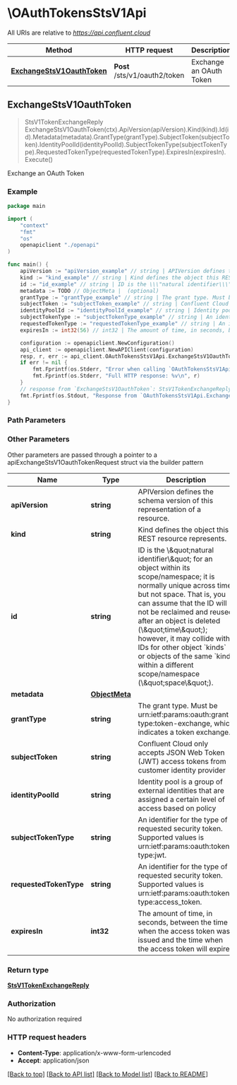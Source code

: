 # \OAuthTokensStsV1Api

All URIs are relative to *https://api.confluent.cloud*

Method | HTTP request | Description
------------- | ------------- | -------------
[**ExchangeStsV1OauthToken**](OAuthTokensStsV1Api.md#ExchangeStsV1OauthToken) | **Post** /sts/v1/oauth2/token | Exchange an OAuth Token



## ExchangeStsV1OauthToken

> StsV1TokenExchangeReply ExchangeStsV1OauthToken(ctx).ApiVersion(apiVersion).Kind(kind).Id(id).Metadata(metadata).GrantType(grantType).SubjectToken(subjectToken).IdentityPoolId(identityPoolId).SubjectTokenType(subjectTokenType).RequestedTokenType(requestedTokenType).ExpiresIn(expiresIn).Execute()

Exchange an OAuth Token



### Example

```go
package main

import (
    "context"
    "fmt"
    "os"
    openapiclient "./openapi"
)

func main() {
    apiVersion := "apiVersion_example" // string | APIVersion defines the schema version of this representation of a resource. (optional)
    kind := "kind_example" // string | Kind defines the object this REST resource represents. (optional)
    id := "id_example" // string | ID is the \\\"natural identifier\\\" for an object within its scope/namespace; it is normally unique across time but not space. That is, you can assume that the ID will not be reclaimed and reused after an object is deleted (\\\"time\\\"); however, it may collide with IDs for other object `kinds` or objects of the same `kind` within a different scope/namespace (\\\"space\\\"). (optional)
    metadata := TODO // ObjectMeta |  (optional)
    grantType := "grantType_example" // string | The grant type. Must be urn:ietf:params:oauth:grant-type:token-exchange, which indicates a token exchange.  (optional)
    subjectToken := "subjectToken_example" // string | Confluent Cloud only accepts JSON Web Token (JWT) access tokens from customer identity provider (optional)
    identityPoolId := "identityPoolId_example" // string | Identity pool is a group of external identities that are assigned a certain level of access based on policy  (optional)
    subjectTokenType := "subjectTokenType_example" // string | An identifier for the type of requested security token. Supported values is urn:ietf:params:oauth:token-type:jwt.  (optional)
    requestedTokenType := "requestedTokenType_example" // string | An identifier for the type of requested security token. Supported values is urn:ietf:params:oauth:token-type:access_token.  (optional)
    expiresIn := int32(56) // int32 | The amount of time, in seconds, between the time when the access token was issued and the time when the access token will expire  (optional) (default to 900)

    configuration := openapiclient.NewConfiguration()
    api_client := openapiclient.NewAPIClient(configuration)
    resp, r, err := api_client.OAuthTokensStsV1Api.ExchangeStsV1OauthToken(context.Background()).ApiVersion(apiVersion).Kind(kind).Id(id).Metadata(metadata).GrantType(grantType).SubjectToken(subjectToken).IdentityPoolId(identityPoolId).SubjectTokenType(subjectTokenType).RequestedTokenType(requestedTokenType).ExpiresIn(expiresIn).Execute()
    if err != nil {
        fmt.Fprintf(os.Stderr, "Error when calling `OAuthTokensStsV1Api.ExchangeStsV1OauthToken``: %v\n", err)
        fmt.Fprintf(os.Stderr, "Full HTTP response: %v\n", r)
    }
    // response from `ExchangeStsV1OauthToken`: StsV1TokenExchangeReply
    fmt.Fprintf(os.Stdout, "Response from `OAuthTokensStsV1Api.ExchangeStsV1OauthToken`: %v\n", resp)
}
```

### Path Parameters



### Other Parameters

Other parameters are passed through a pointer to a apiExchangeStsV1OauthTokenRequest struct via the builder pattern


Name | Type | Description  | Notes
------------- | ------------- | ------------- | -------------
 **apiVersion** | **string** | APIVersion defines the schema version of this representation of a resource. | 
 **kind** | **string** | Kind defines the object this REST resource represents. | 
 **id** | **string** | ID is the \\\&quot;natural identifier\\\&quot; for an object within its scope/namespace; it is normally unique across time but not space. That is, you can assume that the ID will not be reclaimed and reused after an object is deleted (\\\&quot;time\\\&quot;); however, it may collide with IDs for other object &#x60;kinds&#x60; or objects of the same &#x60;kind&#x60; within a different scope/namespace (\\\&quot;space\\\&quot;). | 
 **metadata** | [**ObjectMeta**](ObjectMeta.md) |  | 
 **grantType** | **string** | The grant type. Must be urn:ietf:params:oauth:grant-type:token-exchange, which indicates a token exchange.  | 
 **subjectToken** | **string** | Confluent Cloud only accepts JSON Web Token (JWT) access tokens from customer identity provider | 
 **identityPoolId** | **string** | Identity pool is a group of external identities that are assigned a certain level of access based on policy  | 
 **subjectTokenType** | **string** | An identifier for the type of requested security token. Supported values is urn:ietf:params:oauth:token-type:jwt.  | 
 **requestedTokenType** | **string** | An identifier for the type of requested security token. Supported values is urn:ietf:params:oauth:token-type:access_token.  | 
 **expiresIn** | **int32** | The amount of time, in seconds, between the time when the access token was issued and the time when the access token will expire  | [default to 900]

### Return type

[**StsV1TokenExchangeReply**](StsV1TokenExchangeReply.md)

### Authorization

No authorization required

### HTTP request headers

- **Content-Type**: application/x-www-form-urlencoded
- **Accept**: application/json

[[Back to top]](#) [[Back to API list]](../README.md#documentation-for-api-endpoints)
[[Back to Model list]](../README.md#documentation-for-models)
[[Back to README]](../README.md)

